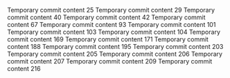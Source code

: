Temporary commit content 25
Temporary commit content 29
Temporary commit content 40
Temporary commit content 42
Temporary commit content 67
Temporary commit content 93
Temporary commit content 101
Temporary commit content 103
Temporary commit content 104
Temporary commit content 169
Temporary commit content 171
Temporary commit content 188
Temporary commit content 195
Temporary commit content 203
Temporary commit content 205
Temporary commit content 206
Temporary commit content 207
Temporary commit content 209
Temporary commit content 216
